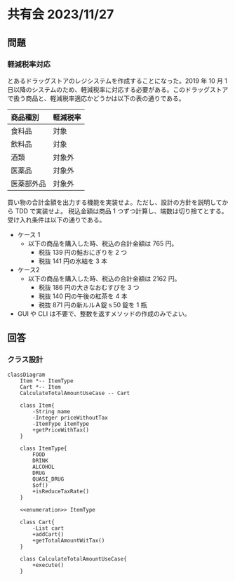 # 共有会 2023/11/27
## 問題
### 軽減税率対応
とあるドラッグストアのレジシステムを作成することになった。2019 年 10 月 1 日以降のシステムのため、軽減税率に対応する必要がある。このドラッグストアで扱う商品と、軽減税率適応かどうかは以下の表の通りである。

| 商品種別  | 軽減税率 |
|:------|:-----|
| 食料品   | 対象   |
| 飲料品   | 対象   |
| 酒類    | 対象外  |
| 医薬品   | 対象外  |
| 医薬部外品 | 対象外  |

買い物の合計金額を出力する機能を実装せよ。ただし、設計の方針を説明してから TDD で実装せよ。
税込金額は商品 1 つずつ計算し、端数は切り捨てとする。
受け入れ条件は以下の通りである。
- ケース 1 
  - 以下の商品を購入した時、税込の合計金額は 765 円。 
    - 税抜 139 円の鮭おにぎりを 2 つ 
    - 税抜 141 円の氷結を 3 本
- ケース2 
  - 以下の商品を購入した時、税込の合計金額は 2162 円。
    - 税抜 186 円の大きなおむすびを 3 つ 
    - 税抜 140 円の午後の紅茶を 4 本 
    - 税抜 871 円の新ルルＡ錠ｓ50 錠を 1 瓶
- GUI や CLI は不要で、整数を返すメソッドの作成のみでよい。

## 回答
### クラス設計
```mermaid
classDiagram
    Item *-- ItemType
    Cart *-- Item
    CalculateTotalAmountUseCase -- Cart

    class Item{
        -String mame
        -Integer priceWithoutTax
        -ItemType itemType
        +getPriceWithTax()
    }

    class ItemType{
        FOOD
        DRINK
        ALCOHOL
        DRUG
        QUASI_DRUG
        $of()
        +isReduceTaxRate()
    }

    <<enumeration>> ItemType

    class Cart{
        -List cart
        +addCart()
        +getTotalAmountWitTax()
    }

    class CalculateTotalAmountUseCase{
        +execute()
    }
```
